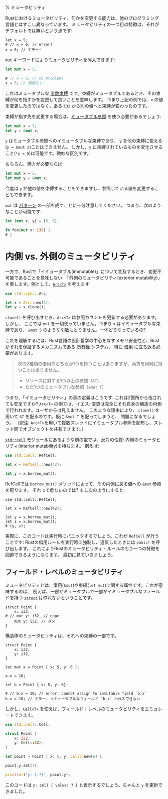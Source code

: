 % ミュータビリティ
<!-- % Mutability -->

<!-- Mutability, the ability to change something, works a bit differently in Rust -->
<!-- than in other languages. The first aspect of mutability is its non-default -->
<!-- status: -->
Rustにおけるミュータビリティ、何かを変更する能力は、他のプログラミング言語とはすこし異なっています。
ミュータビリティの一つ目の特徴は、それがデフォルトでは無いという点です:

```rust,ignore
let x = 5;
# // x = 6; // error!
x = 6; // エラー!
```

<!-- We can introduce mutability with the `mut` keyword: -->
`mut` キーワードによりミュータビリティを導入できます:

```rust
let mut x = 5;

# // x = 6; // no problem!
x = 6; // 問題なし!
```

<!-- This is a mutable [variable binding][vb]. When a binding is mutable, it means -->
<!-- you’re allowed to change what the binding points to. So in the above example, -->
<!-- it’s not so much that the value at `x` is changing, but that the binding -->
<!-- changed from one `i32` to another. -->
これはミュータブルな [変数束縛][vb] です。束縛がミュータブルであるとき、その束縛が何を指すかを変更して良いことを意味します。
つまり上記の例では、`x` の値を変更したのではなく、ある `i32` から別の値へと束縛が変わったのです。

[vb]: variable-bindings.html

<!-- If you want to change what the binding points to, you’ll need a [mutable reference][mr]: -->
束縛が指す先を変更する場合は、[ミュータブル参照][mr] を使う必要があるでしょう:

```rust
let mut x = 5;
let y = &mut x;
```

[mr]: references-and-borrowing.html

<!-- `y` is an immutable binding to a mutable reference, which means that you can’t -->
<!-- bind `y` to something else (`y = &mut z`), but you can mutate the thing that’s -->
<!-- bound to `y` (`*y = 5`). A subtle distinction. -->
`y` はミュータブル参照へのイミュータブルな束縛であり、 `y` を他の束縛に変える(`y = &mut z`)ことはできません。
しかし、`y` に束縛されているものを変化させること(`*y = 5`)は可能です。微妙な区別です。

<!-- Of course, if you need both: -->
もちろん、両方が必要ならば:

```rust
let mut x = 5;
let mut y = &mut x;
```

<!-- Now `y` can be bound to another value, and the value it’s referencing can be -->
<!-- changed. -->
今度は `y` が他の値を束縛することもできますし、参照している値を変更することもできます。

<!-- It’s important to note that `mut` is part of a [pattern][pattern], so you -->
<!-- can do things like this: -->
`mut` は [パターン][pattern] の一部を成すことに十分注意してください。
つまり、次のようなことが可能です:

```rust
let (mut x, y) = (5, 6);

fn foo(mut x: i32) {
# }
```

[pattern]: patterns.html

<!-- # Interior vs. Exterior Mutability -->
# 内側 vs. 外側のミュータビリティ

<!-- However, when we say something is ‘immutable’ in Rust, that doesn’t mean that -->
<!-- it’s not able to be changed: we mean something has ‘exterior mutability’. Consider, -->
<!-- for example, [`Arc<T>`][arc]: -->
一方で、Rustで「イミュータブル(immutable)」について言及するとき、変更不可能であることを意味しない:
「外側のミュータビリティ(exterior mutability)」を表します。例として、[`Arc<T>`][arc] を考えます:

```rust
use std::sync::Arc;

let x = Arc::new(5);
let y = x.clone();
```

[arc]: ../std/sync/struct.Arc.html

<!-- When we call `clone()`, the `Arc<T>` needs to update the reference count. Yet -->
<!-- we’ve not used any `mut`s here, `x` is an immutable binding, and we didn’t take -->
<!-- `&mut 5` or anything. So what gives? -->
`clone()` を呼び出すとき、`Arc<T>` は参照カウントを更新する必要があります。しかし、
ここでは `mut` を一切使っていません。つまり `x` はイミュータブルな束縛であり、
`&mut 5` のような引数もとりません。一体どうなっているの?

<!-- To understand this, we have to go back to the core of Rust’s guiding -->
<!-- philosophy, memory safety, and the mechanism by which Rust guarantees it, the -->
<!-- [ownership][ownership] system, and more specifically, [borrowing][borrowing]: -->
これを理解するには、Rust言語の設計哲学の中心をなすメモリ安全性と、Rustがそれを保証するメカニズムである [所有権][ownership] システム、
特に [借用][borrowing] に立ち返る必要があります。

<!-- > You may have one or the other of these two kinds of borrows, but not both at -->
<!-- > the same time: -->
<!-- > -->
<!-- > * one or more references (`&T`) to a resource, -->
<!-- > * exactly one mutable reference (`&mut T`). -->
> 次の2種類の借用のどちらか1つを持つことはありますが、両方を同時に持つことはありません。
>
> * リソースに対する1つ以上の参照（`&T`）
> * ただ1つのミュータブルな参照（`&mut T`）

[ownership]: ownership.html
[borrowing]: references-and-borrowing.html#borrowing

<!-- So, that’s the real definition of ‘immutability’: is this safe to have two -->
<!-- pointers to? In `Arc<T>`’s case, yes: the mutation is entirely contained inside -->
<!-- the structure itself. It’s not user facing. For this reason, it hands out `&T` -->
<!-- with `clone()`. If it handed out `&mut T`s, though, that would be a problem. -->
つまり、「イミュータビリティ」の真の定義はこうです: これは2箇所から指されても安全ですか?
`Arc<T>` の例では、イエス: 変更は完全にそれ自身の構造の内側で行われます。ユーザからは見えません。
このような理由により、 `clone()` を用いて `&T` を配るのです。仮に `&mut T` を配ってしまうと、
問題になるでしょう。
（訳注: `Arc<T>`を用いて複数スレッドにイミュータブル参照を配布し、スレッド間でオブジェクトを共有できます。）

<!-- Other types, like the ones in the [`std::cell`][stdcell] module, have the -->
<!-- opposite: interior mutability. For example: -->
[`std::cell`][stdcell] モジュールにあるような別の型では、反対の性質: 内側のミュータビリティ(interior mutability)を持ちます。
例えば:

```rust
use std::cell::RefCell;

let x = RefCell::new(42);

let y = x.borrow_mut();
```

[stdcell]: ../std/cell/index.html

<!-- RefCell hands out `&mut` references to what’s inside of it with the -->
<!-- `borrow_mut()` method. Isn’t that dangerous? What if we do: -->
RefCellでは `borrow_mut()` メソッドによって、その内側にある値への `&mut` 参照を配ります。
それって危ないのでは? もし次のようにすると:

```rust,ignore
use std::cell::RefCell;

let x = RefCell::new(42);

let y = x.borrow_mut();
let z = x.borrow_mut();
# (y, z);
```

<!-- This will in fact panic, at runtime. This is what `RefCell` does: it enforces -->
<!-- Rust’s borrowing rules at runtime, and `panic!`s if they’re violated. This -->
<!-- allows us to get around another aspect of Rust’s mutability rules. Let’s talk -->
<!-- about it first. -->
実際に、このコードは実行時にパニックするでしょう。これが `RefCell` が行うことです:
Rustの借用ルールを実行時に強制し、違反したときには `panic!` を呼び出します。
これによりRustのミュータビリティ・ルールのもう一つの特徴を回避できるようになります。
最初に見ていきましょう。

<!-- ## Field-level mutability -->
## フィールド・レベルのミュータビリティ

<!-- Mutability is a property of either a borrow (`&mut`) or a binding (`let mut`). -->
<!-- This means that, for example, you cannot have a [`struct`][struct] with -->
<!-- some fields mutable and some immutable: -->
ミュータビリティとは、借用(`&mut`)や束縛(`let mut`)に関する属性です。これが意味するのは、
例えば、一部がミュータブルで一部がイミュータブルなフィールドを持つ [`struct`][struct] は作れないということです。


```rust,ignore
struct Point {
    x: i32,
# // mut y: i32, // nope
    mut y: i32, // ダメ
}
```

<!-- The mutability of a struct is in its binding: -->
構造体のミュータビリティは、それへの束縛の一部です。

```rust,ignore
struct Point {
    x: i32,
    y: i32,
}

let mut a = Point { x: 5, y: 6 };

a.x = 10;

let b = Point { x: 5, y: 6};

# // b.x = 10; // error: cannot assign to immutable field `b.x`
b.x = 10; // エラー: イミュータブルなフィールド `b.x` へ代入できない
```

[struct]: structs.html

<!-- However, by using [`Cell<T>`][cell], you can emulate field-level mutability: -->
しかし、[`Cell<T>`][cell] を使えば、フィールド・レベルのミュータビリティをエミュレートできます。

```rust
use std::cell::Cell;

struct Point {
    x: i32,
    y: Cell<i32>,
}

let point = Point { x: 5, y: Cell::new(6) };

point.y.set(7);

println!("y: {:?}", point.y);
```

[cell]: ../std/cell/struct.Cell.html

<!-- This will print `y: Cell { value: 7 }`. We’ve successfully updated `y`. -->
このコードは `y: Cell { value: 7 }` と表示するでしょう。ちゃんと `y` を更新できました。
